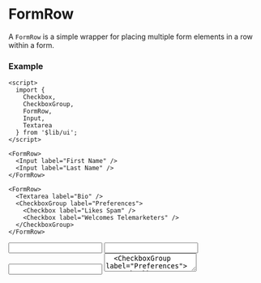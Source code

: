 <script>
  import { Checkbox, CheckboxGroup, FormRow, Textarea, Input } from '$lib/ui';
  import Table from '$lib/components/Table.svelte';
</script>

# FormRow

A `FormRow` is a simple wrapper for placing multiple form elements in a row within a form.

### Example

```svelte
<script>
  import { 
    Checkbox, 
    CheckboxGroup, 
    FormRow, 
    Input, 
    Textarea 
  } from '$lib/ui';
</script>

<FormRow>
  <Input label="First Name" />
  <Input label="Last Name" />
</FormRow>

<FormRow>
  <Textarea label="Bio" />
  <CheckboxGroup label="Preferences">
    <Checkbox label="Likes Spam" />
    <Checkbox label="Welcomes Telemarketers" />
  </CheckboxGroup>
</FormRow>
```
<FormRow>
  <Input label="First Name" />
  <Input label="Last Name" />
</FormRow>

<Input label="Email" type="email" />

<FormRow>
  <Textarea label="Bio" />
  <CheckboxGroup label="Preferences">
    <Checkbox label="Likes Spam" />
    <Checkbox label="Welcomes Telemarketers" />
  </CheckboxGroup>
</FormRow>

---

<Table name="FormRow" type="props">
  <tr>
    <td><code>class</code></td>
    <td>String</td>
    <td>&nbsp;</td>
    <td>CSS classes declared in global scope can be applied to the outermost element</td>
  </tr>
  <tr>
    <td><code>...</code></td>
    <td>&nbsp;</td>
    <td>&nbsp;</td>
    <td
      >Additional props will be passed through to the HTML element enabling support for things
      like
      <code>on:click</code>, etc</td
    >
  </tr>
</Table>

<Table name="FormRow" type="css">
  <tr>
    <td><code>--ui-form-row-gap</code></td>
    <td>Numeric</td>
    <td><code>3px</code></td>
    <td>Flex gap between child elements of FormRow</td>
  </tr>
</Table>





